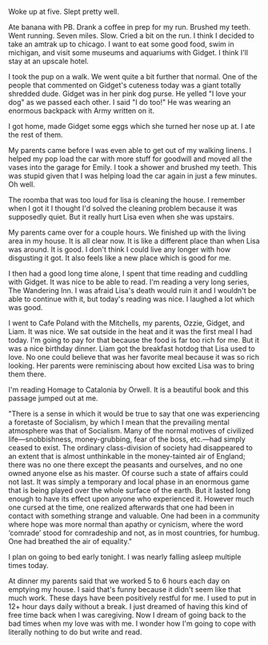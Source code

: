 Woke up at five. Slept pretty well.

Ate banana with PB. Drank a coffee in prep for my run. Brushed my teeth. Went running. Seven miles. Slow. Cried a bit on the run. I think I decided to take an amtrak up to chicago. I want to eat some good food, swim in michigan, and visit some museums and aquariums with Gidget. I think I'll stay at an upscale hotel. 

I took the pup on a walk. We went quite a bit further that normal. One of the people that commented on Gidget's cuteness today was a giant totally shredded dude. Gidget was in her pink dog purse. He yelled "I love your dog" as we passed each other. I said "I do too!" He was wearing an enormous backpack with Army written on it. 

I got home, made Gidget some eggs which she turned her nose up at. I ate the rest of them. 

My parents came before I was even able to get out of my walking linens. I helped my pop load the car with more stuff for goodwill and moved all the vases into the garage for Emily. I took a shower and brushed my teeth. This was stupid given that I was helping load the car again in just a few minutes. Oh well. 

The roomba that was too loud for lisa is cleaning the house. I remember when I got it I thought I'd solved the cleaning problem because it was supposedly quiet. But it really hurt Lisa even when she was upstairs. 

My parents came over for a couple hours. We finished up with the living area in my house. It is all clear now. It is like a different place than when Lisa was around. It is good. I don't think I could live any longer with how disgusting it got. It also feels like a new place which is good for me. 

I then had a good long time alone, I spent that time reading and cuddling with Gidget. It was nice to be able to read. I'm reading a very long series, The Wandering Inn. I was afraid Lisa's death would ruin it and I wouldn't be able to continue with it, but today's reading was nice. I laughed a lot which was good. 

I went to Cafe Poland with the Mitchells, my parents, Ozzie, Gidget, and Liam. It was nice. We sat outside in the heat and it was the first meal I had today. I'm going to pay for that because the food is far too rich for me. But it was a nice birthday dinner. Liam got the breakfast hotdog that Lisa used to love. No one could believe that was her favorite meal because it was so rich looking. Her parents were reminiscing about how excited Lisa was to bring them there. 

I'm reading Homage to Catalonia by Orwell. It is a beautiful book and this passage jumped out at me. 

"There is a sense in which it would be true to say that one was experiencing a foretaste of Socialism, by which I mean that the prevailing mental atmosphere was that of Socialism. Many of the normal motives of civilized life—snobbishness, money-grubbing, fear of the boss, etc.—had simply ceased to exist. The ordinary class-division of society had disappeared to an extent that is almost unthinkable in the money-tainted air of England; there was no one there except the peasants and ourselves, and no one owned anyone else as his master. Of course such a state of affairs could not last. It was simply a temporary and local phase in an enormous game that is being played over the whole surface of the earth. But it lasted long enough to have its effect upon anyone who experienced it. However much one cursed at the time, one realized afterwards that one had been in contact with something strange and valuable. One had been in a community where hope was more normal than apathy or cynicism, where the word ‘comrade’ stood for comradeship and not, as in most countries, for humbug. One had breathed the air of equality."

I plan on going to bed early tonight. I was nearly falling asleep multiple times today. 

At dinner my parents said that we worked 5 to 6 hours each day on emptying my house. I said that's funny because it didn't seem like that much work. These days have been positively restful for me. I used to put in 12+ hour days daily without a break. I just dreamed of having this kind of free time back when I was caregiving. Now I dream of going back to the bad times when my love was with me. I wonder how I'm going to cope with literally nothing to do but write and read. 